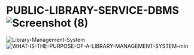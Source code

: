 # PUBLIC-LIBRARY-SERVICE-DBMS![Screenshot (8)](https://user-images.githubusercontent.com/67804372/141356023-5ac5fc9c-f2a9-45e5-b6cf-f2f4abad5e12.png)
![Library-Management-System](https://user-images.githubusercontent.com/67804372/142255026-81f495d6-6a1a-401a-a064-e03b6f39ee69.jpg)
![WHAT-IS-THE-PURPOSE-OF-A-LIBRARY-MANAGEMENT-SYSTEM-min](https://user-images.githubusercontent.com/67804372/142736234-b51e32c8-ea17-4140-91e8-75c93ad42144.jpg)
